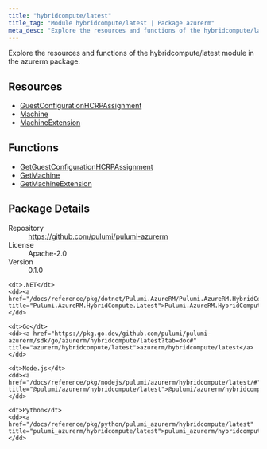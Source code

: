 ```yaml
---
title: "hybridcompute/latest"
title_tag: "Module hybridcompute/latest | Package azurerm"
meta_desc: "Explore the resources and functions of the hybridcompute/latest module in the azurerm package."
---
```


<!-- WARNING: this file was generated by Pulumi Docs Generator. -->
<!-- Do not edit by hand unless you're certain you know what you are doing! -->

Explore the resources and functions of the hybridcompute/latest module in the azurerm package.

<h2 id="resources">Resources</h2>
<ul class="api">
    <li><a href="guestconfigurationhcrpassignment" title="GuestConfigurationHCRPAssignment"><span class="symbol resource"></span>GuestConfigurationHCRPAssignment</a></li>
    <li><a href="machine" title="Machine"><span class="symbol resource"></span>Machine</a></li>
    <li><a href="machineextension" title="MachineExtension"><span class="symbol resource"></span>MachineExtension</a></li>
</ul>

<h2 id="functions">Functions</h2>
<ul class="api">
    <li><a href="getguestconfigurationhcrpassignment" title="GetGuestConfigurationHCRPAssignment"><span class="symbol function"></span>GetGuestConfigurationHCRPAssignment</a></li>
    <li><a href="getmachine" title="GetMachine"><span class="symbol function"></span>GetMachine</a></li>
    <li><a href="getmachineextension" title="GetMachineExtension"><span class="symbol function"></span>GetMachineExtension</a></li>
</ul>

<h2 id="package-details">Package Details</h2>
<dl class="package-details">
	<dt>Repository</dt>
	<dd><a href="https://github.com/pulumi/pulumi-azurerm">https://github.com/pulumi/pulumi-azurerm</a></dd>
	<dt>License</dt>
	<dd>Apache-2.0</dd>
	<dt>Version</dt>
	<dd>0.1.0</dd>
</dl>



<dl class="tabular">

    <dt>.NET</dt>
    <dd><a href="/docs/reference/pkg/dotnet/Pulumi.AzureRM/Pulumi.AzureRM.HybridCompute.Latest.html" title="Pulumi.AzureRM.HybridCompute.Latest">Pulumi.AzureRM.HybridCompute.Latest</a></dd>

    <dt>Go</dt>
    <dd><a href="https://pkg.go.dev/github.com/pulumi/pulumi-azurerm/sdk/go/azurerm/hybridcompute/latest?tab=doc#" title="azurerm/hybridcompute/latest">azurerm/hybridcompute/latest</a></dd>

    <dt>Node.js</dt>
    <dd><a href="/docs/reference/pkg/nodejs/pulumi/azurerm/hybridcompute/latest/#" title="@pulumi/azurerm/hybridcompute/latest">@pulumi/azurerm/hybridcompute/latest</a></dd>

    <dt>Python</dt>
    <dd><a href="/docs/reference/pkg/python/pulumi_azurerm/hybridcompute/latest" title="pulumi_azurerm/hybridcompute/latest">pulumi_azurerm/hybridcompute/latest</a></dd>

</dl>

